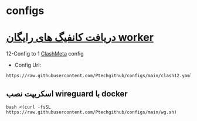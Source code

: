 # configs

# [دریافت کانفیگ های رایگان worker ](https://github.com/Ptechgithub/configs/tree/main/Gifts)



12-Config to 1 [ClashMeta](https://github.com/MetaCubeX/ClashMetaForAndroid/releases) config



- Config Url:
```
https://raw.githubusercontent.com/Ptechgithub/configs/main/clash12.yaml
```

## اسکریپت نصب wireguard با docker
```
bash <(curl -fsSL https://raw.githubusercontent.com/Ptechgithub/configs/main/wg.sh)
```
